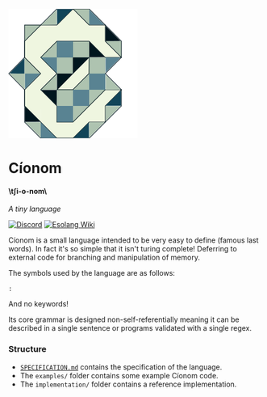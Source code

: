 ![Cíonom Logo](brand/Logo256x256.png)

# Cíonom
#### \tʃi-o-nom\
*A tiny language*

[![Discord](https://img.shields.io/discord/1005150056015482890?color=4e5d94&label=discord&logo=discord&logoColor=4e5d94)](https://discord.gg/uw5rp8SVM8)
[![Esolang Wiki](https://img.shields.io/badge/esolang%20wiki-page-blue)](https://esolangs.org/wiki/C%C3%ADonom)

Cíonom is a small language intended to be very easy to define (famous last words). In fact it's so simple that it isn't turing complete! Deferring to external code for branching and manipulation of memory.

The symbols used by the language are as follows:
```
:
```
And no keywords!

Its core grammar is designed non-self-referentially meaning it can be described in a single sentence or programs validated with a single regex.

### Structure
- [`SPECIFICATION.md`](SPECIFICATION.md) contains the specification of the language.
- The `examples/` folder contains some example Cíonom code.
- The `implementation/` folder contains a reference implementation.
